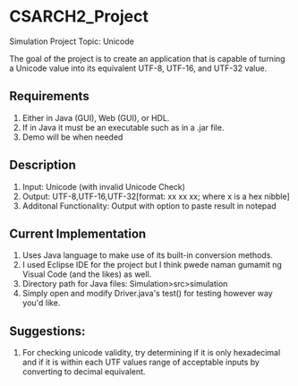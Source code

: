 # CSARCH2_Project
Simulation Project
Topic: Unicode

The goal of the project is to create an application that is capable of turning a Unicode value into its equivalent UTF-8, UTF-16, and UTF-32 value.

## Requirements
1. Either in Java (GUI), Web (GUI), or HDL.
2. If in Java it must be an executable such as in a .jar file.
3. Demo will be when needed

## Description
1. Input: Unicode (with invalid Unicode Check)
2. Output: UTF-8,UTF-16,UTF-32[format: xx xx xx; where x is a hex nibble]
3. Additonal Functionality: Output with option to paste result in notepad

## Current Implementation
1. Uses Java language to make use of its built-in conversion methods.
2. I used Eclipse IDE for the project but I think pwede naman gumamit ng Visual Code (and the likes) as well.
3. Directory path for Java files: Simulation>src>simulation
4. Simply open and modify Driver.java's test() for testing however way you'd like.

## Suggestions:
1. For checking unicode validity, try determining if it is only hexadecimal and if it is within each UTF values range of acceptable inputs by converting to decimal equivalent.
